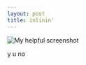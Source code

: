 ```yaml
---
layout: post
title: inlinin'
--- 
```


<script type="text/javascript" src="http://cdn.mathjax.org/mathjax/latest/MathJax.js?config=TeX-AMS-MML_HTMLorMML"></script>
![My helpful screenshot](https://cloud.githubusercontent.com/assets/16248469/12932017/ec18dc14-cf80-11e5-9e54-9d2f154269a1.jpg)
 
 
 y u no
